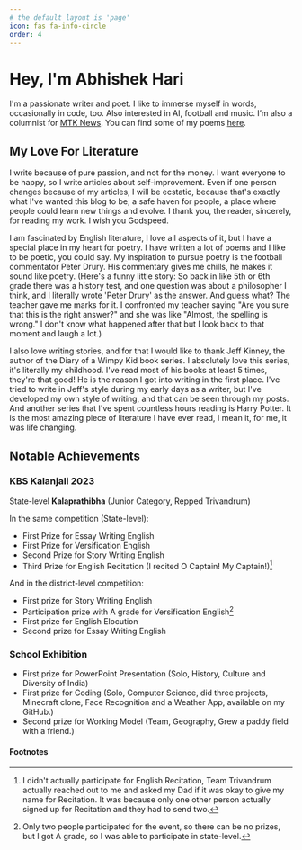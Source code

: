 ```yaml
---
# the default layout is 'page'
icon: fas fa-info-circle
order: 4
---
```


# Hey, I'm Abhishek Hari

I'm a passionate writer and poet. I like to immerse myself in words, occasionally in code, too. Also interested in AI, football and music. I’m also a columnist for [MTK News](https://mtknews.studio/author/abhishek). You can find some of my poems [here](https://abhishekhari.com/poems).

## My Love For Literature

I write because of pure passion, and not for the money. I want everyone to be happy, so I write articles about self-improvement. Even if one person changes because of my articles, I will be ecstatic, because that's exactly what I've wanted this blog to be; a safe haven for people, a place where people could learn new things and evolve. I thank you, the reader, sincerely, for reading my work. I wish you Godspeed.

I am fascinated by English literature, I love all aspects of it, but I have a special place in my heart for poetry. I have written a lot of poems and I like to be poetic, you could say. My inspiration to pursue poetry is the football commentator Peter Drury. His commentary gives me chills, he makes it sound like poetry. (Here's a funny little story: So back in like 5th or 6th grade there was a history test, and one question was about a philosopher I think, and I literally wrote 'Peter Drury' as the answer. And guess what? The teacher gave me marks for it. I confronted my teacher saying "Are you sure that this is the right answer?" and she was like "Almost, the spelling is wrong." I don't know what happened after that but I look back to that moment and laugh a lot.)

I also love writing stories, and for that I would like to thank Jeff Kinney, the author of the Diary of a Wimpy Kid book series. I absolutely love this series, it's literally my childhood. I've read most of his books at least 5 times, they're that good! He is the reason I got into writing in the first place. I've tried to write in Jeff's style during my early days as a writer, but I've developed my own style of writing, and that can be seen through my posts. And another series that I've spent countless hours reading is Harry Potter. It is the most amazing piece of literature I have ever read, I mean it, for me, it was life changing.

## Notable Achievements

### KBS Kalanjali 2023

State-level **Kalaprathibha** (Junior Category, Repped Trivandrum)

In the same competition (State-level):

- First Prize for Essay Writing English
- First Prize for Versification English
- Second Prize for Story Writing English
- Third Prize for English Recitation (I recited O Captain! My Captain!)[^footnote]

And in the district-level competition:

- First prize for Story Writing English
- Participation prize with A grade for Versification English[^fn-nth-2]
- First prize for English Elocution
- Second prize for Essay Writing English

### School Exhibition

- First prize for PowerPoint Presentation (Solo, History, Culture and Diversity of India)
- First prize for Coding (Solo, Computer Science, did three projects, Minecraft clone, Face Recognition and a Weather App, available on my GitHub.)
- Second prize for Working Model (Team, Geography, Grew a paddy field with a friend.)

#### Footnotes

[^footnote]: I didn't actually participate for English Recitation, Team Trivandrum actually reached out to me and asked my Dad if it was okay to give my name for Recitation. It was because only one other person actually signed up for Recitation and they had to send two.
[^fn-nth-2]: Only two people participated for the event, so there can be no prizes, but I got A grade, so I was able to participate in state-level.
